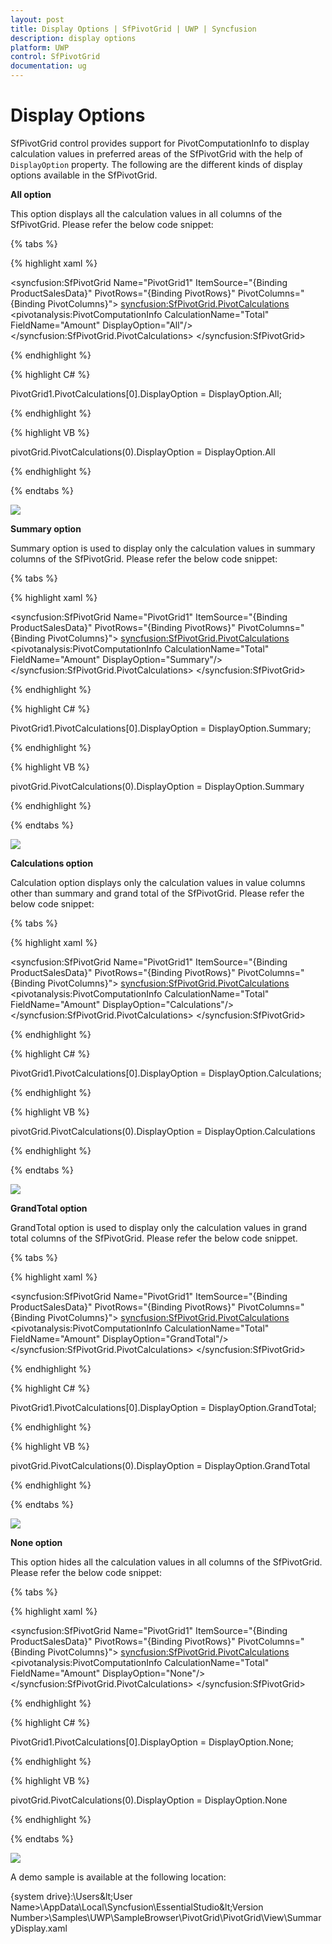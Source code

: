 ```yaml
---
layout: post
title: Display Options | SfPivotGrid | UWP | Syncfusion
description: display options
platform: UWP
control: SfPivotGrid
documentation: ug
---
```


# Display Options

SfPivotGrid control provides support for PivotComputationInfo to display calculation values in preferred areas of the SfPivotGrid with the help of `DisplayOption` property. The following are the different kinds of display options available in the SfPivotGrid.

**All option**

This option displays all the calculation values in all columns of the SfPivotGrid. Please refer the below code snippet:

{% tabs %}

{% highlight xaml %}

<syncfusion:SfPivotGrid Name="PivotGrid1" ItemSource="{Binding ProductSalesData}"
                        PivotRows="{Binding PivotRows}" PivotColumns="{Binding PivotColumns}">
    <syncfusion:SfPivotGrid.PivotCalculations>
        <pivotanalysis:PivotComputationInfo CalculationName="Total" FieldName="Amount" DisplayOption="All"/>
    </syncfusion:SfPivotGrid.PivotCalculations>
</syncfusion:SfPivotGrid>

{% endhighlight %}

{% highlight C# %}

PivotGrid1.PivotCalculations[0].DisplayOption = DisplayOption.All;

{% endhighlight %}

{% highlight VB %}

pivotGrid.PivotCalculations(0).DisplayOption = DisplayOption.All

{% endhighlight %}

{% endtabs %}

![](Display-Options_images/PivotComputationinfo-using-All-option.png)

**Summary option**

Summary option is used to display only the calculation values in summary columns of the SfPivotGrid. Please refer the below code snippet:

{% tabs %}

{% highlight xaml %}

<syncfusion:SfPivotGrid Name="PivotGrid1" ItemSource="{Binding ProductSalesData}"
                        PivotRows="{Binding PivotRows}" PivotColumns="{Binding PivotColumns}">
    <syncfusion:SfPivotGrid.PivotCalculations>
        <pivotanalysis:PivotComputationInfo CalculationName="Total" FieldName="Amount" DisplayOption="Summary"/>
    </syncfusion:SfPivotGrid.PivotCalculations>
</syncfusion:SfPivotGrid>

{% endhighlight %}

{% highlight C# %}

PivotGrid1.PivotCalculations[0].DisplayOption = DisplayOption.Summary;

{% endhighlight %}

{% highlight VB %}

pivotGrid.PivotCalculations(0).DisplayOption = DisplayOption.Summary

{% endhighlight %}

{% endtabs %}

![](Display-Options_images/PivotComputationinfo-using-summary-option.png)

**Calculations option**

Calculation option displays only the calculation values in value columns other than summary and grand total of the SfPivotGrid. Please refer the below code snippet:

{% tabs %}

{% highlight xaml %}

<syncfusion:SfPivotGrid Name="PivotGrid1" ItemSource="{Binding ProductSalesData}"
                        PivotRows="{Binding PivotRows}" PivotColumns="{Binding PivotColumns}">
    <syncfusion:SfPivotGrid.PivotCalculations>
        <pivotanalysis:PivotComputationInfo CalculationName="Total" FieldName="Amount" DisplayOption="Calculations"/>
    </syncfusion:SfPivotGrid.PivotCalculations>
</syncfusion:SfPivotGrid>

{% endhighlight %}

{% highlight C# %}

PivotGrid1.PivotCalculations[0].DisplayOption = DisplayOption.Calculations;

{% endhighlight %}

{% highlight VB %}

pivotGrid.PivotCalculations(0).DisplayOption = DisplayOption.Calculations

{% endhighlight %}

{% endtabs %}

![](Display-Options_images/PivotComputationinfo-using-calculations-option.png)

**GrandTotal option**

GrandTotal option is used to display only the calculation values in grand total columns of the SfPivotGrid. Please refer the below code snippet.

{% tabs %}

{% highlight xaml %}

<syncfusion:SfPivotGrid Name="PivotGrid1" ItemSource="{Binding ProductSalesData}"
                        PivotRows="{Binding PivotRows}" PivotColumns="{Binding PivotColumns}">
    <syncfusion:SfPivotGrid.PivotCalculations>
        <pivotanalysis:PivotComputationInfo CalculationName="Total" FieldName="Amount" DisplayOption="GrandTotal"/>
    </syncfusion:SfPivotGrid.PivotCalculations>
</syncfusion:SfPivotGrid>

{% endhighlight %}

{% highlight C# %}

PivotGrid1.PivotCalculations[0].DisplayOption = DisplayOption.GrandTotal;

{% endhighlight %}

{% highlight VB %}

pivotGrid.PivotCalculations(0).DisplayOption = DisplayOption.GrandTotal

{% endhighlight %}

{% endtabs %}

![](Display-Options_images/PivotComputationinfo-using-Grand-Totals-option.png)

**None option**

This option hides all the calculation values in all columns of the SfPivotGrid. Please refer the below code snippet:

{% tabs %}

{% highlight xaml %}

<syncfusion:SfPivotGrid Name="PivotGrid1" ItemSource="{Binding ProductSalesData}"
                        PivotRows="{Binding PivotRows}" PivotColumns="{Binding PivotColumns}">
    <syncfusion:SfPivotGrid.PivotCalculations>
        <pivotanalysis:PivotComputationInfo CalculationName="Total" FieldName="Amount" DisplayOption="None"/>
    </syncfusion:SfPivotGrid.PivotCalculations>
</syncfusion:SfPivotGrid>

{% endhighlight %}

{% highlight C# %}

PivotGrid1.PivotCalculations[0].DisplayOption = DisplayOption.None;

{% endhighlight %}

{% highlight VB %}

pivotGrid.PivotCalculations(0).DisplayOption = DisplayOption.None

{% endhighlight %}

{% endtabs %}

![](Display-Options_images/PivotComputationinfo-using-none-option.png)

A demo sample is available at the following location:

{system drive}:\Users\&lt;User Name&gt;\AppData\Local\Syncfusion\EssentialStudio\&lt;Version Number&gt;\Samples\UWP\SampleBrowser\PivotGrid\PivotGrid\View\SummaryDisplay.xaml